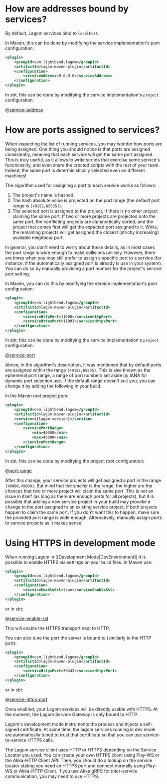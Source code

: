 # How are addresses bound by services?

By default, Lagom services bind to `localhost`.

In Maven, this can be done by modifying the service implementation's pom configuration:

```xml
<plugin>
    <groupId>com.lightbend.lagom</groupId>
    <artifactId>lagom-maven-plugin</artifactId>
    <configuration>
        <serviceAddress>0.0.0.0</serviceAddress>
    </configuration>
</plugin>
```

In sbt, this can be done by modifying the service implementation's `project` configuration:

@[service-address](code/configuring-devmode-services.sbt)

# How are ports assigned to services?

When inspecting the list of running services, you may wonder how ports are being assigned. One thing you should notice is that ports are assigned consistently, meaning that each service will get the same port assigned. This is truly useful, as it allows to write scripts that exercise some service's functionality, and even share the created scripts with the rest of your team. Indeed, the same port is deterministically selected even on different machines!

The algorithm used for assigning a port to each service works as follows:

1) The project's name is hashed.
2) The hash absolute value is projected on the port range (the default port range is `[49152,65535]`).
3) The selected port is assigned to the project, if there is no other project claiming the same port. If two or more projects are projected onto the same port, the conflicting projects are alphabetically sorted, and the project that comes first will get the expected port assigned to it. While, the remaining projects will get assigned the closest (strictly increasing) available neighbour port.

In general, you don't need to worry about these details, as in most cases the port range is wide enough to make collisions unlikely. However, there are times when you may still prefer to assign a specific port to a service (for instance, if the automatically assigned port is already is use in your system). You can do so by manually providing a port number for the project's service port setting.

In Maven, you can do this by modifying the service implementation's pom configuration:

```xml
<plugin>
    <groupId>com.lightbend.lagom</groupId>
    <artifactId>lagom-maven-plugin</artifactId>
    <configuration>
        <serviceHttpPort>11000</serviceHttpPort>
        <serviceHttpsPort>11003</serviceHttpsPort>
    </configuration>
</plugin>
```

In sbt, this can be done by modifying the service implementation's `project` configuration:

@[service-port](code/configuring-devmode-services.sbt)

Above, in the algorithm's description, it was mentioned that by default ports are assigned within the range `[49152,65535]`. This is also known as the ephemeral port range, a range of port numbers set aside by IANA for dynamic port selection use. If the default range doesn't suit you, you can change it by adding the following in your build.

In the Maven root project pom:

```xml
<plugin>
    <groupId>com.lightbend.lagom</groupId>
    <artifactId>lagom-maven-plugin</artifactId>
    <version>${lagom.version}</version>
    <configuration>
        <servicePortRange>
            <min>40000</min>
            <max>45000</max>
        </servicePortRange>
    </configuration>
</plugin>
```

In sbt, this can be done by modifying the project root configuration:

@[port-range](code/configuring-devmode-services.sbt)

After this change, your service projects will get assigned a port in the range `[40000,45000]`. But mind that the smaller is the range, the higher are the chances that two or more project will claim the same port. This is not an issue in itself (as long as there are enough ports for all projects), but it is possible that adding a new service project in your build may provoke a change to the port assigned to an existing service project, if both projects happen to claim the same port. If you don't want this to happen, make sure the provided port range is wide enough. Alternatively, manually assign ports to service projects as it makes sense.


# Using HTTPS in development mode

When running Lagom in [[Development Mode|DevEnvironment]] it is possible to enable HTTPS via settings on your build files. In Maven use:

```xml
<plugin>
    <groupId>com.lightbend.lagom</groupId>
    <artifactId>lagom-maven-plugin</artifactId>
    <configuration>
        <serviceEnableSsl>true</serviceEnableSsl>
    </configuration>
</plugin>
```

or in sbt:

@[service-enable-ssl](code/build-service.sbt)

This will enable the HTTPS transport next to HTTP. 

You can also tune the port the server is bound to (similarly to the HTTP port):

```xml
<plugin>
    <groupId>com.lightbend.lagom</groupId>
    <artifactId>lagom-maven-plugin</artifactId>
    <configuration>
        <serviceHttpsPort>30443</serviceHttpsPort>
    </configuration>
</plugin>
```

or in sbt:

@[service-https-port](code/build-service.sbt)

Once enabled, your Lagom services will be directly usable with HTTPS. At the moment, the Lagom Service Gateway is only bound to HTTP.

Lagom's development mode instruments the process and injects a self-signed certificate. At same time, the lagom services running in dev mode are automatically tuned to trust that certificate so that you can use service-to-service HTTPS calls. 

The Lagom service client uses HTTP or HTTPS depending on the Service Locator you used. You can create your own HTTPS client using Play-WS or the Akka-HTTP Client API. Then, you should do a lookup on the service locator stating you need an HTTPS port and connect normally using Play-WS or Akka-HTTP Client. If you use Akka gRPC for inter-service communication, you may need to use HTTPS.

